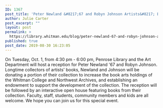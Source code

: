 ```yaml
---
ID: 1367
post_title: 'Peter Newland &#8217;67 and Robyn Johnson Artists&#8217; Books Reception'
author: Julie Carter
post_excerpt: ""
layout: post
permalink: >
  https://library.whitman.edu/blog/peter-newland-67-and-robyn-johnson-artists-books-reception/
published: true
post_date: 2019-08-30 16:23:05
---
```

On Tuesday, Oct. 1, from 4:30 pm - 6:00 pm, Penrose Library and the Art Department will host a reception for Peter Newland '67 and Robyn Johnson. Longtime collectors of artists' books, Newland and Johnson will be donating a portion of their collection to increase the book arts holdings of the Whitman College and Northwest Archives, and establishing an endowment to support the development of the collection. The reception will be followed by an interactive open house featuring books from their collection. Faculty, staff, students, community members and kids are all welcome. We hope you can join us for this special event.